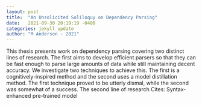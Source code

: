 ```yaml
---
layout: post
title:  "An Unsolicited Soliloquy on Dependency Parsing"
date:   2021-09-30 20:19:19 -0400
categories: jekyll update
author: "M Anderson - 2021"
---
```

This thesis presents work on dependency parsing covering two distinct lines of research. The first aims to develop efficient parsers so that they can be fast enough to parse large amounts of data while still maintaining decent accuracy. We investigate two techniques to achieve this. The first is a cognitively-inspired method and the second uses a model distillation method. The first technique proved to be utterly dismal, while the second was somewhat of a success. The second line of research Cites: Syntax-enhanced pre-trained model